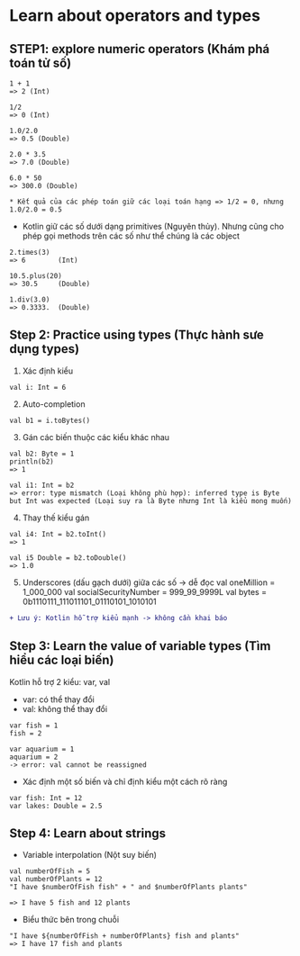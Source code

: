# Learn about operators and types

## STEP1: explore numeric operators (Khám phá toán tử số)

```
1 + 1
=> 2 (Int)

1/2
=> 0 (Int)

1.0/2.0
=> 0.5 (Double)

2.0 * 3.5
=> 7.0 (Double)

6.0 * 50
=> 300.0 (Double)

* Kết quả của các phép toán giữ các loại toán hạng => 1/2 = 0, nhưng 1.0/2.0 = 0.5
```

* Kotlin giữ các số dưới dạng primitives (Nguyên thủy). Nhưng cũng cho phép gọi methods trên các số như thể chúng là các object

```
2.times(3)
=> 6        (Int)

10.5.plus(20)
=> 30.5     (Double)

1.div(3.0)
=> 0.3333.  (Double)
```

## Step 2: Practice using types (Thực hành sưe dụng types)

1. Xác định kiểu 

```
val i: Int = 6
```

2. Auto-completion
```
val b1 = i.toBytes()
```

3. Gán các biến thuộc các kiểu khác nhau

```
val b2: Byte = 1
println(b2)
=> 1

val i1: Int = b2
=> error: type mismatch (Loại không phù hợp): inferred type is Byte but Int was expected (Loại suy ra là Byte nhưng Int là kiểu mong muốn)
```

4. Thay thế kiểu gán 

```
val i4: Int = b2.toInt()
=> 1

val i5 Double = b2.toDouble()
=> 1.0
```

5. Underscores (dấu gạch dưới) giữa các số -> dễ đọc
val oneMillion = 1_000_000
val socialSecurityNumber = 999_99_9999L
val bytes = 0b1110111_111011101_01110101_1010101

```diff
+ Lưu ý: Kotlin hỗ trợ kiểu mạnh -> không cần khai báo
```


## Step 3: Learn the value of variable types (Tìm hiểu các loại biến)

Kotlin hỗ trợ 2 kiểu: var, val
* var: có thể thay đổi
* val: không thể thay đổi

```
var fish = 1
fish = 2

var aquarium = 1
aquarium = 2
-> error: val cannot be reassigned
```

* Xác định một số biến và chỉ định kiểu một cách rõ ràng

```
var fish: Int = 12
var lakes: Double = 2.5
```

## Step 4: Learn about strings
 
* Variable interpolation (Nột suy biến)

```
val numberOfFish = 5
val numberOfPlants = 12
"I have $numberOfFish fish" + " and $numberOfPlants plants"

=> I have 5 fish and 12 plants
```

* Biểu thức bên trong chuỗi

```
"I have ${numberOfFish + numberOfPlants} fish and plants"
=> I have 17 fish and plants
```
